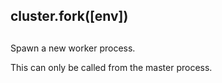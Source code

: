 ## cluster.fork(\[env\])

## 

Spawn a new worker process.

This can only be called from the master process.